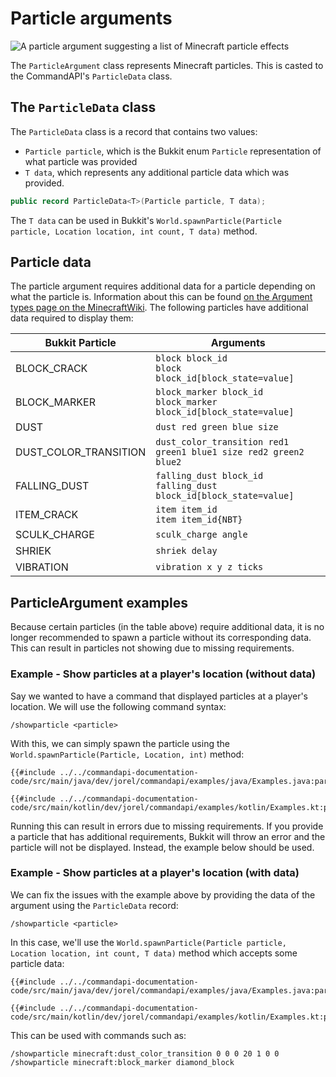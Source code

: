 # Particle arguments

![A particle argument suggesting a list of Minecraft particle effects](./images/arguments/particle.png)

The `ParticleArgument` class represents Minecraft particles. This is casted to the CommandAPI's `ParticleData` class.

## The `ParticleData` class

The `ParticleData` class is a record that contains two values:

- `Particle particle`, which is the Bukkit enum `Particle` representation of what particle was provided
- `T data`, which represents any additional particle data which was provided.

```java
public record ParticleData<T>(Particle particle, T data);
```

The `T data` can be used in Bukkit's `World.spawnParticle(Particle particle, Location location, int count, T data)` method.

## Particle data

The particle argument requires additional data for a particle depending on what the particle is. Information about this can be found [on the Argument types page on the MinecraftWiki](https://minecraft.fandom.com/wiki/Argument_types#particle). The following particles have additional data required to display them:

| Bukkit Particle       | Arguments                                                             |
|-----------------------|-----------------------------------------------------------------------|
| BLOCK_CRACK           | `block block_id`<br>`block block_id[block_state=value]`               |
| BLOCK_MARKER          | `block_marker block_id`<br>`block_marker block_id[block_state=value]` |
| DUST                  | `dust red green blue size`                                            |
| DUST_COLOR_TRANSITION | `dust_color_transition red1 green1 blue1 size red2 green2 blue2`      |
| FALLING_DUST          | `falling_dust block_id`<br>`falling_dust block_id[block_state=value]` |
| ITEM_CRACK            | `item item_id`<br>`item item_id{NBT}`                                 |
| SCULK_CHARGE          | `sculk_charge angle`                                                  |
| SHRIEK                | `shriek delay`                                                        |
| VIBRATION             | `vibration x y z ticks`                                               |

## ParticleArgument examples

Because certain particles (in the table above) require additional data, it is no longer recommended to spawn a particle without its corresponding data. This can result in particles not showing due to missing requirements.

<div class="warning">

### Example - Show particles at a player's location (without data)

Say we wanted to have a command that displayed particles at a player's location. We will use the following command syntax:

```mccmd
/showparticle <particle>
```

With this, we can simply spawn the particle using the `World.spawnParticle(Particle, Location, int)` method:

<div class="multi-pre">

```java,Java
{{#include ../../commandapi-documentation-code/src/main/java/dev/jorel/commandapi/examples/java/Examples.java:particlearguments}}
```

```kotlin,Kotlin
{{#include ../../commandapi-documentation-code/src/main/kotlin/dev/jorel/commandapi/examples/kotlin/Examples.kt:particlearguments}}
```

</div>

Running this can result in errors due to missing requirements. If you provide a particle that has additional requirements, Bukkit will throw an error and the particle will not be displayed. Instead, the example below should be used.

</div>

<div class="example">

### Example - Show particles  at a player's location (with data)

We can fix the issues with the example above by providing the data of the argument using the `ParticleData` record:

```mccmd
/showparticle <particle>
```

In this case, we'll use the `World.spawnParticle(Particle particle, Location location, int count, T data)` method which accepts some particle data:

<div class="multi-pre">

```java,Java
{{#include ../../commandapi-documentation-code/src/main/java/dev/jorel/commandapi/examples/java/Examples.java:particlearguments2}}
```

```kotlin,Kotlin
{{#include ../../commandapi-documentation-code/src/main/kotlin/dev/jorel/commandapi/examples/kotlin/Examples.kt:particlearguments2}}
```

</div>

This can be used with commands such as:

```mccmd
/showparticle minecraft:dust_color_transition 0 0 0 20 1 0 0
/showparticle minecraft:block_marker diamond_block
```

</div>
